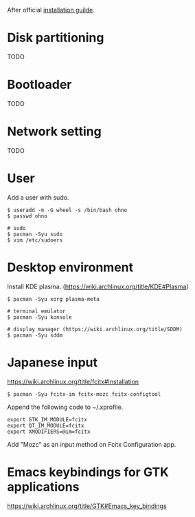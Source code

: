 After official [installation guilde](https://wiki.archlinux.org/title/installation_guide).

# Disk partitioning

TODO

# Bootloader

TODO

# Network setting

TODO

# User

Add a user with sudo.

```
$ useradd -m -G wheel -s /bin/bash ohno
$ passwd ohno

# sudo
$ pacman -Syu sudo
$ vim /etc/sudoers
```

# Desktop environment

Install KDE plasma. (https://wiki.archlinux.org/title/KDE#Plasma)

```
$ pacman -Syu xorg plasma-meta

# terminal emulator
$ pacman -Syu konsole

# display manager (https://wiki.archlinux.org/title/SDDM)
$ pacman -Syu sddm
```

# Japanese input

https://wiki.archlinux.org/title/fcitx#Installation

```
$ pacman -Syu fcitx-im fcitx-mozc fcitx-configtool
```

Append the following code to ~/.xprofile.

```
export GTK_IM_MODULE=fcitx
export QT_IM_MODULE=fcitx
export XMODIFIERS=@im=fcitx
```

Add "Mozc" as an input method on Fcitx Configuration app.

# Emacs keybindings for GTK applications

https://wiki.archlinux.org/title/GTK#Emacs_key_bindings
